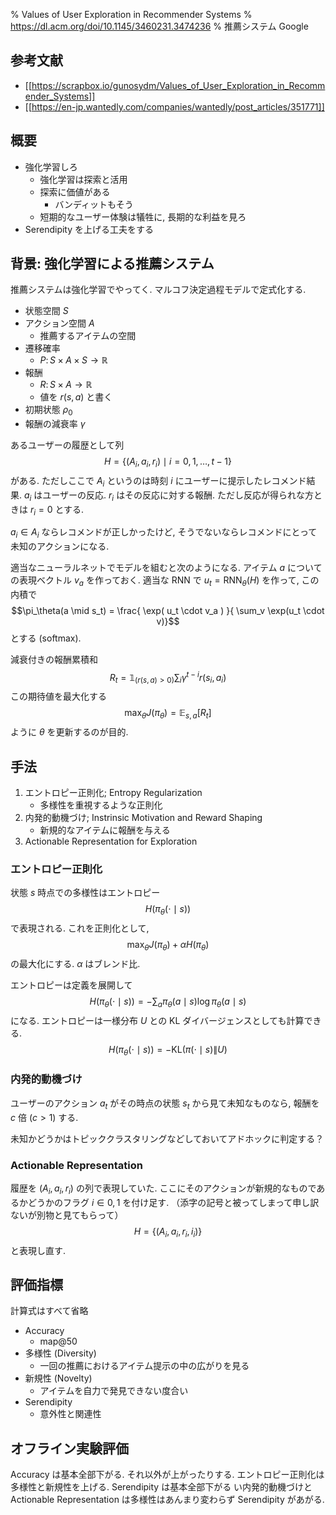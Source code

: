 % Values of User Exploration in Recommender Systems
% https://dl.acm.org/doi/10.1145/3460231.3474236
% 推薦システム Google

## 参考文献

- [[https://scrapbox.io/gunosydm/Values_of_User_Exploration_in_Recommender_Systems]]
- [[https://en-jp.wantedly.com/companies/wantedly/post_articles/351771]]

## 概要

- 強化学習しろ
    - 強化学習は探索と活用
    - 探索に価値がある
        - バンディットもそう
    - 短期的なユーザー体験は犠牲に, 長期的な利益を見ろ
- Serendipity を上げる工夫をする

## 背景: 強化学習による推薦システム

推薦システムは強化学習でやってく.
マルコフ決定過程モデルで定式化する.

- 状態空間 $S$
- アクション空間 $A$
    - 推薦するアイテムの空間
- 遷移確率
    - $P \colon S \times A \times S \to \mathbb R$
- 報酬
    - $R \colon S \times A \to \mathbb R$
    - 値を $r(s,a)$ と書く
- 初期状態 $\rho_0$
- 報酬の減衰率 $\gamma$

あるユーザーの履歴として列
$$H = \{ (A_i, a_i, r_i) \mid i = 0,1,\ldots,t-1 \}$$
がある.
ただしここで $A_i$ というのは時刻 $i$ にユーザーに提示したレコメンド結果.
$a_i$ はユーザーの反応.
$r_i$ はその反応に対する報酬.
ただし反応が得られな方ときは $r_i=0$ とする.

$a_i \in A_i$ ならレコメンドが正しかったけど,
そうでないならレコメンドにとって未知のアクションになる.

適当なニューラルネットでモデルを組むと次のようになる.
アイテム $a$ についての表現ベクトル $v_a$ を作っておく.
適当な RNN で $u_t = \mathrm{RNN}_\theta(H)$ を作って, この内積で
$$\pi_\theta(a \mid s_t) = \frac{ \exp( u_t \cdot v_a ) }{ \sum_v \exp(u_t \cdot v)}$$
とする (softmax).

減衰付きの報酬累積和
$$R_t = \mathbb 1_{( r(s,a) > 0 )} \sum_i \gamma^{t-i} r(s_i, a_i)$$
この期待値を最大化する
$$\max_{\theta} J(\pi_\theta) = \mathbb E_{s,a} [R_t]$$
ように $\theta$ を更新するのが目的.

## 手法

1. エントロピー正則化; Entropy Regularization
    - 多様性を重視するような正則化
2. 内発的動機づけ; Instrinsic Motivation and Reward Shaping
    - 新規的なアイテムに報酬を与える
3. Actionable Representation for Exploration

### エントロピー正則化

状態 $s$ 時点での多様性はエントロピー
$$H(\pi_\theta( \cdot \mid s))$$
で表現される.
これを正則化として,
$$\max_\theta J(\pi_\theta) + \alpha H(\pi_\theta)$$
の最大化にする.
$\alpha$ はブレンド比.

エントロピーは定義を展開して
$$H(\pi_\theta( \cdot \mid s)) = - \sum_a \pi_\theta(a \mid s) \log \pi_\theta(a \mid s)$$
になる.
エントロピーは一様分布 $U$ との KL ダイバージェンスとしても計算できる.
$$H(\pi_\theta( \cdot \mid s)) = - \mathrm{KL} ( \pi( \cdot \mid s) \| U )$$

### 内発的動機づけ

ユーザーのアクション $a_t$ がその時点の状態 $s_t$ から見て未知なものなら,
報酬を $c$ 倍 ($c>1$) する.

未知かどうかはトピッククラスタリングなどしておいてアドホックに判定する？

### Actionable Representation

履歴を $(A_i, a_i, r_i)$ の列で表現していた.
ここにそのアクションが新規的なものであるかどうかのフラグ $i \in {0,1}$ を付け足す.
（添字の記号と被ってしまって申し訳ないが別物と見てもらって）
$$H = \{ (A_i,a_i,r_i, i_i) \}$$
と表現し直す.

## 評価指標

計算式はすべて省略

- Accuracy
    - map@50
- 多様性 (Diversity)
    - 一回の推薦におけるアイテム提示の中の広がりを見る
- 新規性 (Novelty)
    - アイテムを自力で発見できない度合い
- Serendipity
    - 意外性と関連性

## オフライン実験評価

Accuracy は基本全部下がる.
それ以外が上がったりする.
エントロピー正則化は多様性と新規性を上げる. Serendipity は基本全部下がる
い内発的動機づけと Actionable Representation は多様性はあんまり変わらず Serendipity があがる.
